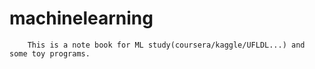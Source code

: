 machinelearning
===============================
		This is a note book for ML study(coursera/kaggle/UFLDL...) and some toy programs.
